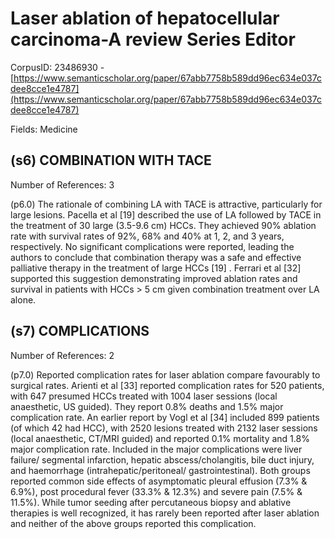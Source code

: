 # Laser ablation of hepatocellular carcinoma-A review Series Editor

CorpusID: 23486930 - [https://www.semanticscholar.org/paper/67abb7758b589dd96ec634e037cdee8cce1e4787](https://www.semanticscholar.org/paper/67abb7758b589dd96ec634e037cdee8cce1e4787)

Fields: Medicine

## (s6) COMBINATION WITH TACE
Number of References: 3

(p6.0) The rationale of combining LA with TACE is attractive, particularly for large lesions. Pacella et al [19] described the use of LA followed by TACE in the treatment of 30 large (3.5-9.6 cm) HCCs. They achieved 90% ablation rate with survival rates of 92%, 68% and 40% at 1, 2, and 3 years, respectively. No significant complications were reported, leading the authors to conclude that combination therapy was a safe and effective palliative therapy in the treatment of large HCCs [19] . Ferrari et al [32] supported this suggestion demonstrating improved ablation rates and survival in patients with HCCs > 5 cm given combination treatment over LA alone.
## (s7) COMPLICATIONS
Number of References: 2

(p7.0) Reported complication rates for laser ablation compare favourably to surgical rates. Arienti et al [33] reported complication rates for 520 patients, with 647 presumed HCCs treated with 1004 laser sessions (local anaesthetic, US guided). They report 0.8% deaths and 1.5% major complication rate. An earlier report by Vogl et al [34] included 899 patients (of which 42 had HCC), with 2520 lesions treated with 2132 laser sessions (local anaesthetic, CT/MRI guided) and reported 0.1% mortality and 1.8% major complication rate. Included in the major complications were liver failure/ segmental infarction, hepatic abscess/cholangitis, bile duct injury, and haemorrhage (intrahepatic/peritoneal/ gastrointestinal). Both groups reported common side effects of asymptomatic pleural effusion (7.3% & 6.9%), post procedural fever (33.3% & 12.3%) and severe pain (7.5% & 11.5%). While tumor seeding after percutaneous biopsy and ablative therapies is well recognized, it has rarely been reported after laser ablation and neither of the above groups reported this complication.
